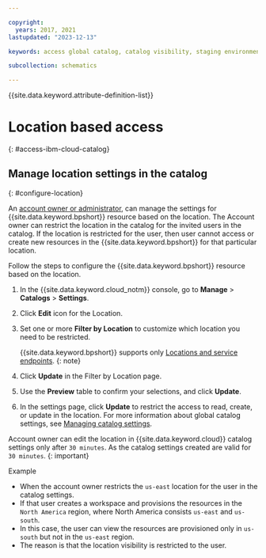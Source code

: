 ```yaml
---

copyright: 
  years: 2017, 2021
lastupdated: "2023-12-13"

keywords: access global catalog, catalog visibility, staging environment

subcollection: schematics

---
```


{{site.data.keyword.attribute-definition-list}}


# Location based access
{: #access-ibm-cloud-catalog}

## Manage location settings in the catalog
{: #configure-location}

An [account owner or administrator](/docs/account?topic=account-account-services#catalog-management-account-management), can manage the settings for {{site.data.keyword.bpshort}} resource based on the location. The Account owner can restrict the location in the catalog for the invited users in the catalog. If the location is restricted for the user, then user cannot access or create new resources in the {{site.data.keyword.bpshort}} for that particular location.

Follow the steps to configure the {{site.data.keyword.bpshort}} resource based on the location.

1. In the {{site.data.keyword.cloud_notm}} console, go to **Manage** > **Catalogs** > **Settings**. 
2. Click **Edit** icon for the Location.
3. Set one or more **Filter by Location** to customize which location you need to be restricted. 
   
    {{site.data.keyword.bpshort}} supports only [Locations and service endpoints](/docs/schematics?topic=schematics-locations).
    {: note}

4. Click **Update** in the Filter by Location page.
5. Use the **Preview** table to confirm your selections, and click **Update**.
6. In the settings page, click **Update** to restrict the access to read, create, or update in the location. For more information about global catalog settings, see [Managing catalog settings](/docs/account?topic=account-filter-account).

Account owner can edit the location in {{site.data.keyword.cloud}} catalog settings only after `30 minutes`. As the catalog settings created are valid for `30 minutes`.
{: important}

Example

- When the account owner restricts the `us-east` location for the user in the catalog settings. 
- If that user creates a workspace and provisions the resources in the `North America` region, where North America consists `us-east` and `us-south`. 
- In this case, the user can view the resources are provisioned only in `us-south` but not in the `us-east` region. 
- The reason is that the location visibility is restricted to the user.
